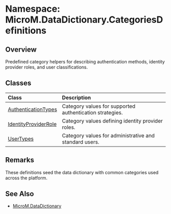 # Namespace: MicroM.DataDictionary.CategoriesDefinitions

## Overview
Predefined category helpers for describing authentication methods, identity provider roles, and user classifications.

## Classes
| Class | Description |
|:--|:--|
| [AuthenticationTypes](AuthenticationTypes.md) | Category values for supported authentication strategies. |
| [IdentityProviderRole](IdentityProviderRole.md) | Category values defining identity provider roles. |
| [UserTypes](UserTypes.md) | Category values for administrative and standard users. |

## Remarks
These definitions seed the data dictionary with common categories used across the platform.

## See Also
- [MicroM.DataDictionary](../MicroM.DataDictionary/index.md)
